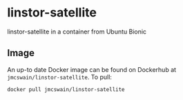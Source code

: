# linstor-satellite

linstor-satellite in a container from Ubuntu Bionic

## Image

An up-to date Docker image can be found on Dockerhub at
`jmcswain/linstor-satellite`. To pull:

```bash
docker pull jmcswain/linstor-satellite
```
